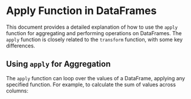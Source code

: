 # Apply Function in DataFrames

This document provides a detailed explanation of how to use the `apply` function for aggregating and performing operations on DataFrames. The `apply` function is closely related to the `transform` function, with some key differences.

## Using `apply` for Aggregation

The `apply` function can loop over the values of a DataFrame, applying any specified function. For example, to calculate the sum of values across columns:
